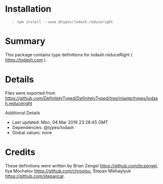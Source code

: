 # Installation
> `npm install --save @types/lodash.reduceright`

# Summary
This package contains type definitions for lodash.reduceRight ( https://lodash.com ).

# Details
Files were exported from https://github.com/DefinitelyTyped/DefinitelyTyped/tree/master/types/lodash.reduceright

Additional Details
 * Last updated: Mon, 04 Mar 2019 23:26:45 GMT
 * Dependencies: @types/lodash
 * Global values: none

# Credits
These definitions were written by Brian Zengel <https://github.com/bczengel>, Ilya Mochalov <https://github.com/chrootsu>, Stepan Mikhaylyuk <https://github.com/stepancar>.
